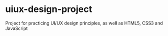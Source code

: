 # uiux-design-project
Project for practicing UI/UX design principles, as well as HTML5, CSS3 and JavaScript
